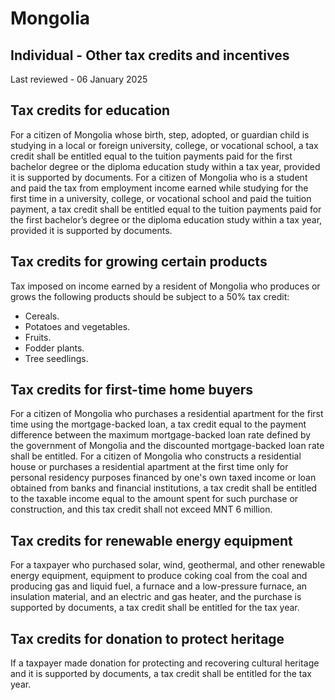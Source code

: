 # Mongolia
## Individual - Other tax credits and incentives
Last reviewed - 06 January 2025
## Tax credits for education
For a citizen of Mongolia whose birth, step, adopted, or guardian child is studying in a local or foreign university, college, or vocational school, a tax credit shall be entitled equal to the tuition payments paid for the first bachelor degree or the diploma education study within a tax year, provided it is supported by documents.
For a citizen of Mongolia who is a student and paid the tax from employment income earned while studying for the first time in a university, college, or vocational school and paid the tuition payment, a tax credit shall be entitled equal to the tuition payments paid for the first bachelor’s degree or the diploma education study within a tax year, provided it is supported by documents.
## Tax credits for growing certain products
Tax imposed on income earned by a resident of Mongolia who produces or grows the following products should be subject to a 50% tax credit:
  * Cereals.
  * Potatoes and vegetables.
  * Fruits.
  * Fodder plants.
  * Tree seedlings.


## Tax credits for first-time home buyers
For a citizen of Mongolia who purchases a residential apartment for the first time using the mortgage-backed loan, a tax credit equal to the payment difference between the maximum mortgage-backed loan rate defined by the government of Mongolia and the discounted mortgage-backed loan rate shall be entitled.
For a citizen of Mongolia who constructs a residential house or purchases a residential apartment at the first time only for personal residency purposes financed by one's own taxed income or loan obtained from banks and financial institutions, a tax credit shall be entitled to the taxable income equal to the amount spent for such purchase or construction, and this tax credit shall not exceed MNT 6 million.
## Tax credits for renewable energy equipment
For a taxpayer who purchased solar, wind, geothermal, and other renewable energy equipment, equipment to produce coking coal from the coal and producing gas and liquid fuel, a furnace and a low-pressure furnace, an insulation material, and an electric and gas heater, and the purchase is supported by documents, a tax credit shall be entitled for the tax year.
## Tax credits for donation to protect heritage
If a taxpayer made donation for protecting and recovering cultural heritage and it is supported by documents, a tax credit shall be entitled for the tax year.
